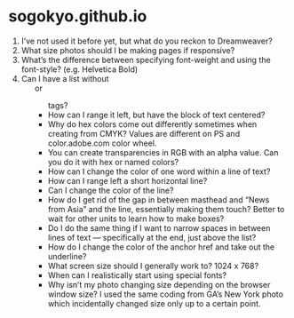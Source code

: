 # sogokyo.github.io


1. I’ve not used it before yet, but what do you reckon to Dreamweaver?
2. What size photos should I be making pages if responsive?
3. What’s the difference between specifying font-weight and using the font-style? (e.g. Helvetica Bold)
4. Can I have a list without <ol> or <ul> tags?
5. How can I range it left, but have the block of text centered?
6. Why do hex colors come out differently sometimes when creating from CMYK? Values are different on PS and color.adobe.com color wheel. 
7. You can create transparencies in RGB with an alpha value. Can you do it with hex or named colors?
8. How can I change the color of one word within a line of text?
9. How can I range left a short horizontal line?
10. Can I change the color of the line? 
11. How do I get rid of the gap in between masthead and “News from Asia” and the line, essentially making them touch? Better to wait for other units to learn how to make boxes?
12. Do I do the same thing if I want to narrow spaces in between lines of text — specifically at the end, just above the list?
13. How do I change the color of the anchor href and take out the underline?
14. What screen size should I generally work to? 1024 x 768?
15. When can I realistically start using special fonts?
16. Why isn’t my photo changing size depending on the browser window size? I used the same coding from GA’s New York photo which incidentally changed size only up to a certain point.
